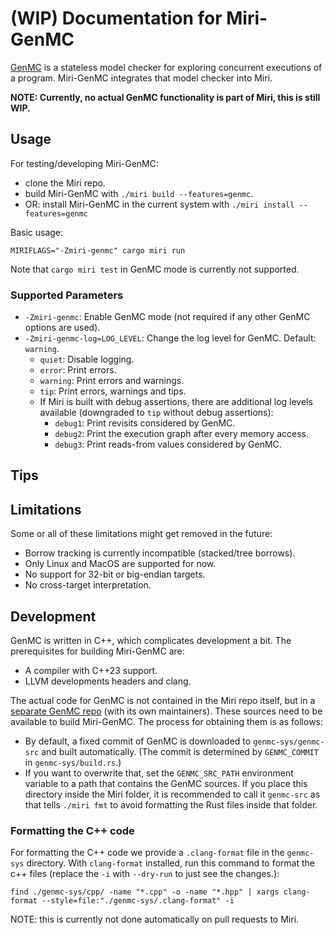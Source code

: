 # **(WIP)** Documentation for Miri-GenMC

[GenMC](https://github.com/MPI-SWS/genmc) is a stateless model checker for exploring concurrent executions of a program.
Miri-GenMC integrates that model checker into Miri.

**NOTE: Currently, no actual GenMC functionality is part of Miri, this is still WIP.**

<!-- FIXME(genmc): add explanation. -->

## Usage

For testing/developing Miri-GenMC:
- clone the Miri repo.
- build Miri-GenMC with `./miri build --features=genmc`.
- OR: install Miri-GenMC in the current system with `./miri install --features=genmc`

Basic usage:
```shell
MIRIFLAGS="-Zmiri-genmc" cargo miri run
```

Note that `cargo miri test` in GenMC mode is currently not supported.

### Supported Parameters

- `-Zmiri-genmc`: Enable GenMC mode (not required if any other GenMC options are used).
- `-Zmiri-genmc-log=LOG_LEVEL`: Change the log level for GenMC. Default: `warning`.
  - `quiet`:    Disable logging.
  - `error`:    Print errors.
  - `warning`:  Print errors and warnings.
  - `tip`:      Print errors, warnings and tips.
  - If Miri is built with debug assertions, there are additional log levels available (downgraded to `tip` without debug assertions):
    - `debug1`:   Print revisits considered by GenMC.
    - `debug2`:   Print the execution graph after every memory access.
    - `debug3`:   Print reads-from values considered by GenMC.

<!-- FIXME(genmc): explain options. -->

<!-- FIXME(genmc): explain Miri-GenMC specific functions. -->

## Tips

<!-- FIXME(genmc): add tips for using Miri-GenMC more efficiently. -->

## Limitations

Some or all of these limitations might get removed in the future:

- Borrow tracking is currently incompatible (stacked/tree borrows).
- Only Linux and MacOS are supported for now.
- No support for 32-bit or big-endian targets.
- No cross-target interpretation.

<!-- FIXME(genmc): document remaining limitations -->

## Development

GenMC is written in C++, which complicates development a bit.
The prerequisites for building Miri-GenMC are:
- A compiler with C++23 support.
- LLVM developments headers and clang.
  <!-- FIXME(genmc,llvm): remove once LLVM dependency is no longer required. -->

The actual code for GenMC is not contained in the Miri repo itself, but in a [separate GenMC repo](https://github.com/MPI-SWS/genmc) (with its own maintainers).
These sources need to be available to build Miri-GenMC.
The process for obtaining them is as follows:
- By default, a fixed commit of GenMC is downloaded to `genmc-sys/genmc-src` and built automatically.
  (The commit is determined by `GENMC_COMMIT` in `genmc-sys/build.rs`.)
- If you want to overwrite that, set the `GENMC_SRC_PATH` environment variable to a path that contains the GenMC sources.
  If you place this directory inside the Miri folder, it is recommended to call it `genmc-src` as that tells `./miri fmt` to avoid
  formatting the Rust files inside that folder.

### Formatting the C++ code

For formatting the C++ code we provide a `.clang-format` file in the `genmc-sys` directory.
With `clang-format` installed, run this command to format the c++ files (replace the `-i` with `--dry-run` to just see the changes.):
```
find ./genmc-sys/cpp/ -name "*.cpp" -o -name "*.hpp" | xargs clang-format --style=file:"./genmc-sys/.clang-format" -i
```
NOTE: this is currently not done automatically on pull requests to Miri.

<!-- FIXME(genmc): explain how submitting code to GenMC should be handled. -->

<!-- FIXME(genmc): explain development. -->
